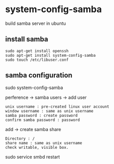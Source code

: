 # system-config-samba
  build samba server in ubuntu

## install samba
    sudo apt-get install openssh
    sudo apt-get install system-config-samba
    sudo touch /etc/libuser.conf
    
## samba configuration
    
  sudo system-config-samba
    
  perference -> samba users -> add user
    
    unix username : pre-created linux user account
    window username : same as unix username
    samba password : create password
    confirm samba password : password
  
  add ->  create samba share
    
    Directory : /
    share name : same as unix username
    check writable, visible box.
    
  sudo service smbd restart
  
    
        
